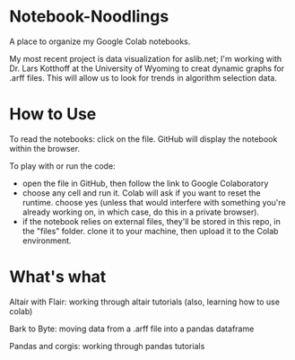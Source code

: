 # Notebook-Noodlings
A place to organize my Google Colab notebooks.

My most recent project is data visualization for aslib.net; I'm working with Dr. Lars Kotthoff at the University of Wyoming to creat dynamic graphs for .arff files. This will allow us to look for trends in algorithm selection data.

# How to Use
To read the notebooks: click on the file. GitHub will display the notebook within the browser.

To play with or run the code: 
- open the file in GitHub, then follow the link to Google Colaboratory
- choose any cell and run it. Colab will ask if you want to reset the runtime. choose yes (unless that would interfere with something you're already working on, in which case, do this in a private browser).
- if the notebook relies on external files, they'll be stored in this repo, in the "files" folder. clone it to your machine, then upload it to the Colab environment.

# What's what
Altair with Flair: working through altair tutorials (also, learning how to use colab)

Bark to Byte: moving data from a .arff file into a pandas dataframe

Pandas and corgis: working through pandas tutorials
